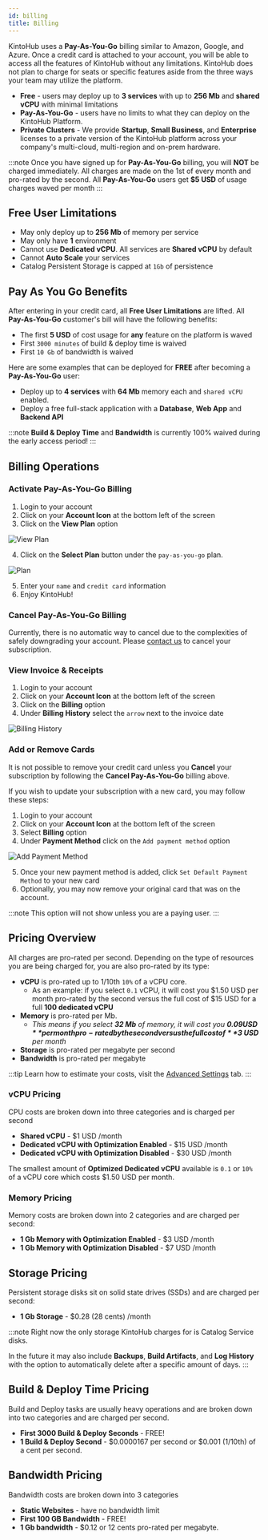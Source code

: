 ```yaml
---
id: billing
title: Billing
---
```


KintoHub uses a **Pay-As-You-Go** billing similar to Amazon, Google, and Azure.
Once a credit card is attached to your account, you will be able to access all the features of KintoHub without any limitations.
KintoHub does not plan to charge for seats or specific features aside from the three ways your team may utilize the platform.

- **Free** - users may deploy up to **3 services** with up to **256 Mb** and **shared vCPU** with minimal limitations
- **Pay-As-You-Go** - users have no limits to what they can deploy on the KintoHub Platform.
- **Private Clusters** - We provide **Startup**, **Small Business**, and **Enterprise** licenses to a private version of the KintoHub platform across your company's multi-cloud, multi-region and on-prem hardware.

:::note
Once you have signed up for **Pay-As-You-Go** billing, you will **NOT** be charged immediately.
All charges are made on the 1st of every month and pro-rated by the second.
All **Pay-As-You-Go** users get **$5 USD** of usage charges waved per month
:::

## Free User Limitations

- May only deploy up to **256 Mb** of memory per service
- May only have **1** environment
- Cannot use **Dedicated vCPU**. All services are **Shared vCPU** by default
- Cannot **Auto Scale** your services
- Catalog Persistent Storage is capped at `1Gb` of persistence

## Pay As You Go Benefits

After entering in your credit card, all **Free User Limitations** are lifted.
All **Pay-As-You-Go** customer's bill will have the following benefits:

- The first **5 USD** of cost usage for **any** feature on the platform is waved
- First `3000 minutes` of build & deploy time is waived
- First `10 Gb` of bandwidth is waived

Here are some examples that can be deployed for **FREE** after becoming a **Pay-As-You-Go** user:

- Deploy up to **4 services** with **64 Mb** memory each and `shared vCPU` enabled.
- Deploy a free full-stack application with a **Database**, **Web App** and **Backend API**

:::note
**Build & Deploy Time** and **Bandwidth** is currently 100% waived during the early access period!
:::

## Billing Operations

### Activate Pay-As-You-Go Billing

1. Login to your account
2. Click on your **Account Icon** at the bottom left of the screen
3. Click on the **View Plan** option

![View Plan](/img/features/view-plan.png)

4. Click on the **Select Plan** button under the `pay-as-you-go` plan.

![Plan](/img/features/pay-as-you-go.png)

5. Enter your `name` and `credit card` information
6. Enjoy KintoHub!

### Cancel Pay-As-You-Go Billing

Currently, there is no automatic way to cancel due to the complexities of safely downgrading your account.
Please [contact us](https://www.kintohub.com/contact-us) to cancel your subscription.

### View Invoice & Receipts

1. Login to your account
2. Click on your **Account Icon** at the bottom left of the screen
3. Click on the **Billing** option
4. Under **Billing History** select the `arrow` next to the invoice date

![Billing History](/img/features/arrow-icon.png)

### Add or Remove Cards

It is not possible to remove your credit card unless you **Cancel** your subscription by following the **Cancel Pay-As-You-Go** billing above.

If you wish to update your subscription with a new card, you may follow these steps:

1. Login to your account
2. Click on your **Account Icon** at the bottom left of the screen
3. Select **Billing** option
4. Under **Payment Method** click on the `Add payment method` option

![Add Payment Method](/img/features/add-payment-method.png)

5. Once your new payment method is added, click `Set Default Payment Method` to your new card
6. Optionally, you may now remove your original card that was on the account.

:::note
This option will not show unless you are a paying user.
:::

## Pricing Overview

All charges are pro-rated per second.
Depending on the type of resources you are being charged for, you are also pro-rated by its type:

- **vCPU** is pro-rated up to 1/10th `10%` of a vCPU core.
  - As an example: if you select `0.1` vCPU, it will cost you $1.50 USD per month pro-rated by the second versus the full cost of $15 USD for a full **100 dedicated vCPU**
- **Memory** is pro-rated per Mb.
  - _This means if you select **32 Mb** of memory, it will cost you **$0.09 USD** per month pro-rated by the second versus the full cost of **$3 USD** per month_
- **Storage** is pro-rated per megabyte per second
- **Bandwidth** is pro-rated per megabyte

:::tip
Learn how to estimate your costs, visit the [Advanced Settings](features-advanced.md#max-monthly-cost-estimation) tab.
:::

### vCPU Pricing

CPU costs are broken down into three categories and is charged per second

- **Shared vCPU** - $1 USD /month
- **Dedicated vCPU with Optimization Enabled** - $15 USD /month
- **Dedicated vCPU with Optimization Disabled** - $30 USD /month

The smallest amount of **Optimized Dedicated vCPU** available is `0.1` or `10%` of a vCPU core which costs $1.50 USD per month.

### Memory Pricing

Memory costs are broken down into 2 categories and are charged per second:

- **1 Gb Memory with Optimization Enabled** - $3 USD /month
- **1 Gb Memory with Optimization Disabled** - $7 USD /month

## Storage Pricing

Persistent storage disks sit on solid state drives (SSDs) and are charged per second:

- **1 Gb Storage** - $0.28 (28 cents) /month

:::note
Right now the only storage KintoHub charges for is Catalog Service disks.

In the future it may also include **Backups**, **Build Artifacts**, and **Log History** with the option to automatically delete after a specific amount of days.
:::

## Build & Deploy Time Pricing

Build and Deploy tasks are usually heavy operations and are broken down into two categories and are charged per second.

- **First 3000 Build & Deploy Seconds** - FREE!
- **1 Build & Deploy Second** - $0.0000167 per second or $0.001 (1/10th) of a cent per second.

## Bandwidth Pricing

Bandwidth costs are broken down into 3 categories

- **Static Websites** - have no bandwidth limit
- **First 100 GB Bandwidth** - FREE!
- **1 Gb bandwidth** - $0.12 or 12 cents pro-rated per megabyte.
